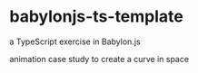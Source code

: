 # babylonjs-ts-template
a TypeScript exercise in Babylon.js

animation case study to create a curve in space

